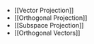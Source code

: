 - [[Vector Projection]]
- [[Orthogonal Projection]]
- [[Subspace Projection]]
- [[Orthogonal Vectors]]
